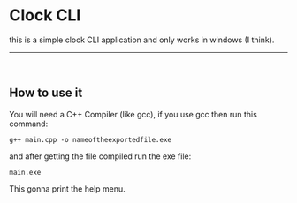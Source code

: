 # Clock CLI

this is a simple clock CLI application and only works in windows (I think).
<hr>
<br />

## How to use it

You will need a C++ Compiler (like gcc), if you use gcc then run this command:

```
g++ main.cpp -o nameoftheexportedfile.exe
```

and after getting the file compiled run the exe file:

```
main.exe
```

This gonna print the help menu.